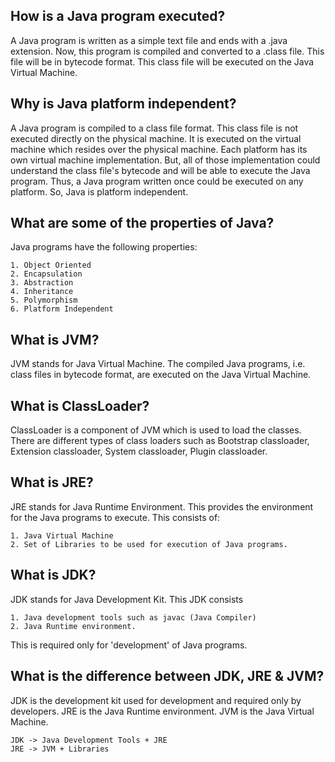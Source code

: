 ## How is a Java program executed?
A Java program is written as a simple text file and ends with a .java extension. Now, this program is compiled and converted to a .class file. This file will be in bytecode format. This class file will be executed on the Java Virtual Machine. 

## Why is Java platform independent?
A Java program is compiled to a class file format. This class file is not executed directly on the physical machine. It is executed on the virtual machine which resides over the physical machine. Each platform has its own virtual machine implementation. But, all of those implementation could understand the class file's bytecode and will be able to execute the Java program. Thus, a Java program written once could be executed on any platform. So, Java is platform independent. 

## What are some of the properties of Java?
Java programs have the following properties:

    1. Object Oriented
    2. Encapsulation
    3. Abstraction
    4. Inheritance
    5. Polymorphism
    6. Platform Independent

## What is JVM?
JVM stands for Java Virtual Machine. The compiled Java programs, i.e. class files in bytecode format, are executed on the Java Virtual Machine. 

## What is ClassLoader?
ClassLoader is a component of JVM which is used to load the classes. There are different types of class loaders such as Bootstrap classloader, Extension classloader, System classloader, Plugin classloader.

## What is JRE?
JRE stands for Java Runtime Environment. This provides the environment for the Java programs to execute. This consists of:

    1. Java Virtual Machine
    2. Set of Libraries to be used for execution of Java programs. 

## What is JDK?
JDK stands for Java Development Kit. This JDK consists 

    1. Java development tools such as javac (Java Compiler)
    2. Java Runtime environment. 

This is required only for 'development' of Java programs. 

## What is the difference between JDK, JRE & JVM? 
JDK is the development kit used for development and required only by developers. JRE is the Java Runtime environment. JVM is the Java Virtual Machine.

    JDK -> Java Development Tools + JRE
    JRE -> JVM + Libraries
